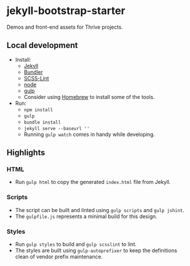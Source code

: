 # jekyll-bootstrap-starter
Demos and front-end assets for Thrive projects.

## Local development
* Install:
  * [Jekyll](http://jekyllrb.com/docs/installation/)
  * [Bundler](http://bundler.io/#getting-started)
  * [SCSS-Lint](https://github.com/brigade/scss-lint#installation)
  * [node](https://nodejs.org/download/)
  * [gulp](https://github.com/gulpjs/gulp/blob/master/docs/getting-started.md)
  * Consider using [Homebrew](http://brew.sh/) to install some of the tools.
* Run:
  * `npm install`
  * `gulp`
  * `bundle install`
  * `jekyll serve --baseurl ''`
  * Running `gulp watch` comes in handy while developing.

## Highlights

### HTML
* Run `gulp html` to copy the generated `index.html` file from Jekyll.

### Scripts
* The script can be built and linted using `gulp scripts` and `gulp jshint`.
* The `gulpfile.js` represents a minimal build for this design.

### Styles
* Run `gulp styles` to build and `gulp scsslint` to lint.
* The styles are built using `gulp-autoprefixer` to keep the definitions clean of vendor prefix maintenance.
